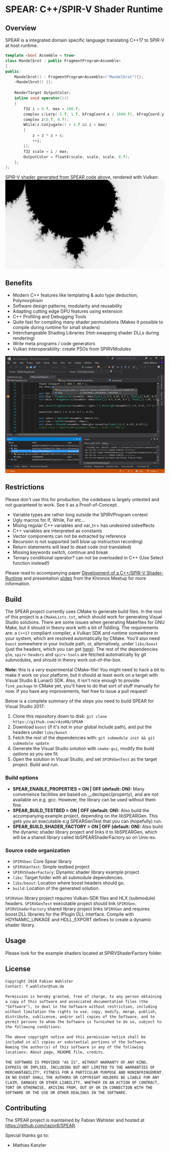 # SPEAR: C++/SPIR-V Shader Runtime

## Overview

SPEAR is a integrated domain specific language translating C++17 to SPIR-V at host runtime.

```cpp
template <bool Assemble = true>
class Mandelbrot : public FragmentProgram<Assemble>
{
public:
	Mandelbrot() : FragmentProgram<Assemble>("Mandelbrot"){};
	~Mandelbrot() {};

	RenderTarget OutputColor;
	inline void operator()()
	{
		f32 i = 0.f, max = 100.f;
		complex c(Lerp(-1.f, 1.f, kFragCoord.x / 1600.f), kFragCoord.y / 900.f);
		complex z(0.f, 0.f);
		While(z.Conjugate() < 4.f && i < max)
		{
			z = z * z + c;
			++i;
		});
		f32 scale = i / max;
		OutputColor = float4(scale, scale, scale, 0.f);
	};
};
```

SPIR-V shader generated from SPEAR code above, rendered with Vulkan:
![Mandelbrot rendered from SPEAR shader](misc/fractal.png)

## Benefits

* Modern C++ features like templating & auto type deduction, Polymorphism
* Software design patterns, modularity and reusability
* Adapting cutting edge GPU features using extension
* C++ Profiling and Debugging Tools
* Quite fast for compiling many shader permutations (Makes it possible to compile during runtime for small shaders)
* Interchangeable Shading Libraries (Hot-swapping shader DLLs during rendering)
* Write meta programs / code generators
* Vulkan interoperability: create PSOs from SPIRVModules

![Debugging with Visual Studio](misc/vs_shader_dbg.png)

## Restrictions

Please don't use this for production, the codebase is largely untested and not guaranteed to work. See it as a Proof-of-Concept.

* Variable types are rather long outside the SPIRVProgram context
* Ugly macros for If, While, For etc…
* Mixing regular C++ variables and var_t<> has undesired sideeffects
* C++ variables are interpreted as constants 
* Vector components can not be extracted by reference
* Recursion is not supported (will blow up instruction recording)
* Return statements will lead to dead code (not translated)
* Missing keywords switch, continue and break
* Ternary conditional operator? can not be overloaded in C++ (Use Select function instead!)

Please read to accompanying paper [Development of a C++/SPIR-V Shader-Runtime](misc/Paper.pdf) and presentation [slides](misc/Slides.pdf) from the Khronos Meetup for more information.

## Build

The SPEAR project currently uses CMake to generate build files. In the root of this project is a `CMakeLists.txt`, which should work for generating Visual Studio solutions. There are some issues when generating Makefiles for GNU Make, but it should in theory work with a bit of fiddling. The requirements are: a `C++17` compliant compiler, a Vulkan SDK and runtime somewhere in your system, which are resolved automatically by CMake. You'll also need `boost` somewhere in your include path, or, alternatively, under `libs/boost` (just the headers, which you can get [here](https://dl.bintray.com/boostorg/release/1.67.0/source/)). The rest of the dependencies `glm`, `spirv-headers` and `spirv-tools` are fetched automatically by git submodules, and should in theory work out-of-the-box.

**Note:** this is a *very* experimental CMake-file! You might need to hack a bit to make it work on your platform, but it should at least work on a target with Visual Studio & LunarG SDK. Also, it isn't nice enough to provide `find_package` in CMake yet, you'll have to do that sort of stuff manually for now. If you have any improvements, feel free to issue a pull request!

Below is a complete summary of the steps you need to build SPEAR for Visual Studio 2017:

1. Clone this repository down to disk: `git clone https://github.com/rAzoR8/SPEAR`
2. Download `boost` (if it's not in your global include path), and put the headers under `libs/boost`
3. Fetch the rest of the dependencies with: `git submodule init && git submodule update`
4. Generate the Visual Studio solution with `cmake-gui`, modify the *build options* as you see fit.
5. Open the solution in Visual Studio, and set `SPIRVGenTest` as the target project. Build and run.

### Build options

* **SPEAR_ENABLE_PROPERTIES    = ON | OFF (default: ON):** Many convenience facilities are based on __declspec(property), and are not available on e.g. gcc. However, the library can be used without them fine.
* **SPEAR_BUILD_TESTBED        = ON | OFF (default: ON):** Also build the accompanying example project, depending on the libSPEARGen.  This gets you an executable e.g SPEARGenTest that you can (hopefully) run.
* **SPEAR_BUILD_SHADER_FACTORY = ON | OFF (default: ON):** Also build the dynamic shader library project and links it to libSPEARGen, which will be a shared library called libSPEARShaderFactory.so on Unix-es.

### Source code organization

* `SPIRVGen`: Core Spear library
* `SPIRVGenTest`: Simple testbed project
* `SPIRVShaderFactory`: Dynamic shader library example project
* `libs`: Target folder with all submodule dependencies.
* `libs/boost`: Location where boost headers should go.
* `build`: Location of the  generated solution.

`SPIRVGen` library project requires Vulkan-SDK files and HLX (submodule) headers.
`SPIRVGenTest` executable project should link `SPIRVGen`.
`SPIRVShaderFactory` shared library project links `SPIRVGen` and requires boost.DLL libraries for the IPlugin DLL interface. Compile with HDYNAMIC_LINKAGE and HDLL_EXPORT defines to create a dynamic shader library.

## Usage

Please look for the example shaders located at SPIRVShaderFactory folder.

## License
```
Copyright 2018 Fabian Wahlster
Contact: f.wahlster@tum.de

Permission is hereby granted, free of charge, to any person obtaining a copy of this software and associated documentation files (the "Software"), to deal in the Software without restriction, including without limitation the rights to use, copy, modify, merge, publish, distribute, sublicense, and/or sell copies of the Software, and to permit persons to whom the Software is furnished to do so, subject to the following conditions:

The above copyright notice and this permission notice shall be included in all copies or substantial portions of the Software.
Naming the author(s) of this software in any of the following locations: About page, README file, credits.

THE SOFTWARE IS PROVIDED "AS IS", WITHOUT WARRANTY OF ANY KIND, EXPRESS OR IMPLIED, INCLUDING BUT NOT LIMITED TO THE WARRANTIES OF MERCHANTABILITY, FITNESS FOR A PARTICULAR PURPOSE AND NONINFRINGEMENT. IN NO EVENT SHALL THE AUTHORS OR COPYRIGHT HOLDERS BE LIABLE FOR ANY CLAIM, DAMAGES OR OTHER LIABILITY, WHETHER IN AN ACTION OF CONTRACT, TORT OR OTHERWISE, ARISING FROM, OUT OF OR IN CONNECTION WITH THE SOFTWARE OR THE USE OR OTHER DEALINGS IN THE SOFTWARE.
```

## Contributing

The SPEAR project is maintained by Fabian Wahlster and hosted at https://github.com/razor8/SPEAR.

Special thanks go to:
* Mathias Kanzler
